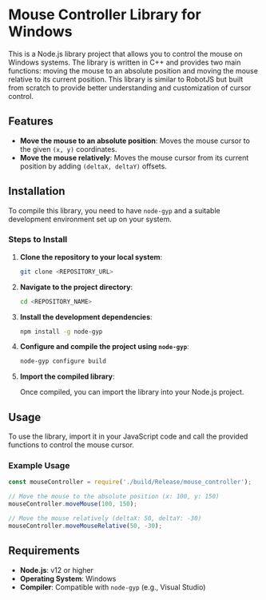 # Mouse Controller Library for Windows

This is a Node.js library project that allows you to control the mouse on Windows systems. The library is written in C++ and provides two main functions: moving the mouse to an absolute position and moving the mouse relative to its current position. This library is similar to RobotJS but built from scratch to provide better understanding and customization of cursor control.

## Features

- **Move the mouse to an absolute position**: Moves the mouse cursor to the given `(x, y)` coordinates.
- **Move the mouse relatively**: Moves the mouse cursor from its current position by adding `(deltaX, deltaY)` offsets.

## Installation

To compile this library, you need to have `node-gyp` and a suitable development environment set up on your system.

### Steps to Install

1. **Clone the repository to your local system**:

    ```sh
    git clone <REPOSITORY_URL>
    ```

2. **Navigate to the project directory**:

    ```sh
    cd <REPOSITORY_NAME>
    ```

3. **Install the development dependencies**:

    ```sh
    npm install -g node-gyp
    ```

4. **Configure and compile the project using `node-gyp`**:

    ```sh
    node-gyp configure build
    ```

5. **Import the compiled library**:

    Once compiled, you can import the library into your Node.js project.

## Usage

To use the library, import it in your JavaScript code and call the provided functions to control the mouse cursor.

### Example Usage

```js
const mouseController = require('./build/Release/mouse_controller');

// Move the mouse to the absolute position (x: 100, y: 150)
mouseController.moveMouse(100, 150);

// Move the mouse relatively (deltaX: 50, deltaY: -30)
mouseController.moveMouseRelative(50, -30);
```

## Requirements

- **Node.js**: v12 or higher
- **Operating System**: Windows
- **Compiler**: Compatible with `node-gyp` (e.g., Visual Studio)

